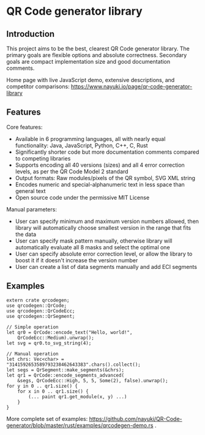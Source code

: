 QR Code generator library
=========================


Introduction
------------

This project aims to be the best, clearest QR Code generator library. The primary goals are flexible options and absolute correctness. Secondary goals are compact implementation size and good documentation comments.

Home page with live JavaScript demo, extensive descriptions, and competitor comparisons: https://www.nayuki.io/page/qr-code-generator-library


Features
--------

Core features:

* Available in 6 programming languages, all with nearly equal functionality: Java, JavaScript, Python, C++, C, Rust
* Significantly shorter code but more documentation comments compared to competing libraries
* Supports encoding all 40 versions (sizes) and all 4 error correction levels, as per the QR Code Model 2 standard
* Output formats: Raw modules/pixels of the QR symbol, SVG XML string
* Encodes numeric and special-alphanumeric text in less space than general text
* Open source code under the permissive MIT License

Manual parameters:

* User can specify minimum and maximum version numbers allowed, then library will automatically choose smallest version in the range that fits the data
* User can specify mask pattern manually, otherwise library will automatically evaluate all 8 masks and select the optimal one
* User can specify absolute error correction level, or allow the library to boost it if it doesn't increase the version number
* User can create a list of data segments manually and add ECI segments


Examples
--------

    extern crate qrcodegen;
    use qrcodegen::QrCode;
    use qrcodegen::QrCodeEcc;
    use qrcodegen::QrSegment;
    
    // Simple operation
    let qr0 = QrCode::encode_text("Hello, world!",
        QrCodeEcc::Medium).unwrap();
    let svg = qr0.to_svg_string(4);
    
    // Manual operation
    let chrs: Vec<char> = "3141592653589793238462643383".chars().collect();
    let segs = QrSegment::make_segments(&chrs);
    let qr1 = QrCode::encode_segments_advanced(
        &segs, QrCodeEcc::High, 5, 5, Some(2), false).unwrap();
    for y in 0 .. qr1.size() {
        for x in 0 .. qr1.size() {
            (... paint qr1.get_module(x, y) ...)
        }
    }

More complete set of examples: https://github.com/nayuki/QR-Code-generator/blob/master/rust/examples/qrcodegen-demo.rs .
